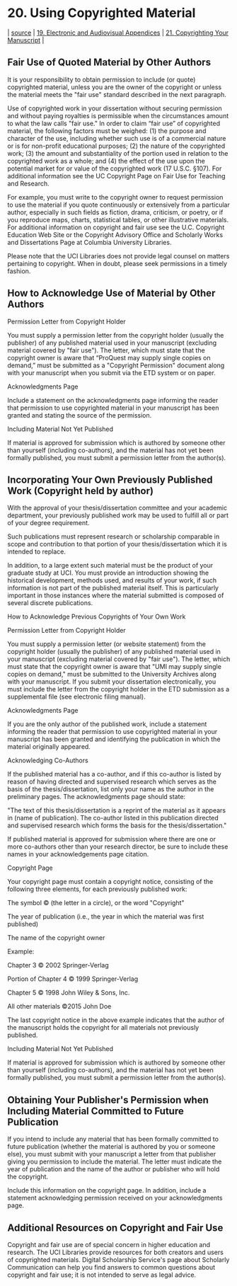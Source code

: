 # 20. Using Copyrighted Material
| [source](https://guides.lib.uci.edu/gradmanual/copyrightedmaterial) | [19. Electronic and Audiovisual Appendices](19-electronicdata.md) | [21. Copyrighting Your Manuscript](21-yourcopyright.md) |

## Fair Use of Quoted Material by Other Authors

It is your responsibility to obtain permission to include (or quote) copyrighted material, unless you are the owner of the copyright or unless the material meets the "fair use" standard described in the next paragraph.

Use of copyrighted work in your dissertation without securing permission and without paying royalties is permissible when the circumstances amount to what the law calls "fair use." In order to claim “fair use” of copyrighted material, the following factors must be weighed: (1) the purpose and character of the use, including whether such use is of a commercial nature or is for non-profit educational purposes; (2) the nature of the copyrighted work; (3) the amount and substantiality of the portion used in relation to the copyrighted work as a whole; and (4) the effect of the use upon the potential market for or value of the copyrighted work (17 U.S.C. §107). For additional information see the UC Copyright Page on Fair Use for Teaching and Research.

For example, you must write to the copyright owner to request permission to use the material if you quote continuously or extensively from a particular author, especially in such fields as fiction, drama, criticism, or poetry, or if you reproduce maps, charts, statistical tables, or other illustrative materials. For additional information on copyright and fair use see the U.C. Copyright Education Web Site or the Copyright Advisory Office and Scholarly Works and Dissertations Page at Columbia University Libraries.

Please note that the UCI Libraries does not provide legal counsel on matters pertaining to copyright. When in doubt, please seek permissions in a timely fashion.

## How to Acknowledge Use of Material by Other Authors

Permission Letter from Copyright Holder

You must supply a permission letter from the copyright holder (usually the publisher) of any published material used in your manuscript (excluding material covered by "fair use"). The letter, which must state that the copyright owner is aware that “ProQuest may supply single copies on demand,” must be submitted as a "Copyright Permission" document along with your manuscript when you submit via the ETD system or on paper.

Acknowledgments Page

Include a statement on the acknowledgments page informing the reader that permission to use copyrighted material in your manuscript has been granted and stating the source of the permission.

Including Material Not Yet Published

If material is approved for submission which is authored by someone other than yourself (including co-authors), and the material has not yet been formally published, you must submit a permission letter from the author(s).

## Incorporating Your Own Previously Published Work (Copyright held by author)

With the approval of your thesis/dissertation committee and your academic department, your previously published work may be used to fulfill all or part of your degree requirement.

Such publications must represent research or scholarship comparable in scope and contribution to that portion of your thesis/dissertation which it is intended to replace.

In addition, to a large extent such material must be the product of your graduate study at UCI. You must provide an introduction showing the historical development, methods used, and results of your work, if such information is not part of the published material itself. This is particularly important in those instances where the material submitted is composed of several discrete publications.

How to Acknowledge Previous Copyrights of Your Own Work

Permission Letter from Copyright Holder

You must supply a permission letter (or website statement) from the copyright holder (usually the publisher) of any published material used in your manuscript (excluding material covered by "fair use"). The letter, which must state that the copyright owner is aware that "UMI may supply single copies on demand," must be submitted to the University Archives along with your manuscript. If you submit your dissertation electronically, you must include the letter from the copyright holder in the ETD submission as a supplemental file (see electronic filing manual).

Acknowledgments Page

If you are the only author of the published work, include a statement informing the reader that permission to use copyrighted material in your manuscript has been granted and identifying the publication in which the material originally appeared.

Acknowledging Co-Authors

If the published material has a co-author, and if this co-author is listed by reason of having directed and supervised research which serves as the basis of the thesis/dissertation, list only your name as the author in the preliminary pages. The acknowledgments page should state:

"The text of this thesis/dissertation is a reprint of the material as it appears in (name of publication). The co-author listed in this publication directed and supervised research which forms the basis for the thesis/dissertation."

If published material is approved for submission where there are one or more co-authors other than your research director, be sure to include these names in your acknowledgements page citation.

Copyright Page

Your copyright page must contain a copyright notice, consisting of the following three elements, for each previously published work:

The symbol © (the letter in a circle), or the word "Copyright"

The year of publication (i.e., the year in which the material was first published)

The name of the copyright owner

Example:

Chapter 3 © 2002 Springer-Verlag

Portion of Chapter 4 © 1999 Springer-Verlag

Chapter 5 © 1998 John Wiley & Sons, Inc.

All other materials ©2015 John Doe

The last copyright notice in the above example indicates that the author of the manuscript holds the copyright for all materials not previously published.

Including Material Not Yet Published

If material is approved for submission which is authored by someone other than yourself (including co-authors), and the material has not yet been formally published, you must submit a permission letter from the author(s).

## Obtaining Your Publisher's Permission when Including Material Committed to Future Publication

If you intend to include any material that has been formally committed to future publication (whether the material is authored by you or someone else), you must submit with your manuscript a letter from that publisher giving you permission to include the material. The letter must indicate the year of publication and the name of the author or publisher who will hold the copyright.

Include this information on the copyright page. In addition, include a statement acknowledging permission received on your acknowledgments page.

## Additional Resources on Copyright and Fair Use

Copyright and fair use are of special concern in higher education and research. The UCI Libraries provide resources for both creators and users of copyrighted materials. Digital Scholarship Service's page about Scholarly Communication can help you find answers to common questions about copyright and fair use; it is not intended to serve as legal advice.

